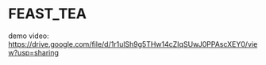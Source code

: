 # FEAST_TEA

demo video: https://drive.google.com/file/d/1r1ulSh9g5THw14cZIqSUwJ0PPAscXEY0/view?usp=sharing
